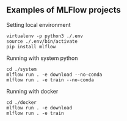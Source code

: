 ## Examples of MLFlow projects

Setting local environment
```shell
virtualenv -p python3 ./.env
source ./.env/bin/activate
pip install mlflow
```

Running with system python
```shell
cd ./system
mlflow run . -e download --no-conda
mlflow run . -e train --no-conda
```

Running with docker
```shell
cd ./docker
mlflow run . -e download
mlflow run . -e train
```